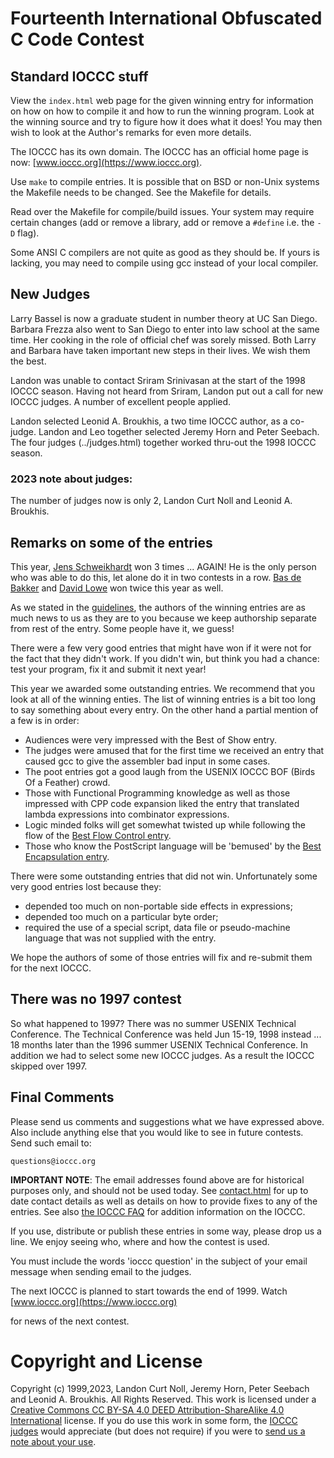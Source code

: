 # Fourteenth International Obfuscated C Code Contest


## Standard IOCCC stuff

View the `index.html` web page for the given winning entry for information on how
on how to compile it and how to run the winning program.
Look at the winning source and try to figure how it does what it does!
You may then wish to look at the Author's remarks for even more details.

The IOCCC has its own domain.  The IOCCC has an official home page is now:
[www.ioccc.org](https://www.ioccc.org).

Use `make` to compile entries.  It is possible that on BSD or non-Unix
systems the Makefile needs to be changed.  See the Makefile for details.

Read over the Makefile for compile/build issues.  Your system may
require certain changes (add or remove a library, add or remove a
`#define` i.e. the `-D` flag).

Some ANSI C compilers are not quite as good as they should be.  If
yours is lacking, you may need to compile using gcc instead of your
local compiler.


## New Judges

Larry Bassel is now a graduate student in number theory at UC San Diego.
Barbara Frezza also went to San Diego to enter into law school at the
same time.  Her cooking in the role of official chef was sorely missed.
Both Larry and Barbara have taken important new steps in their lives.
We wish them the best.

Landon was unable to contact Sriram Srinivasan at the start of
the 1998 IOCCC season.  Having not heard from Sriram, Landon put out
a call for new IOCCC judges.  A number of excellent people applied.

Landon selected Leonid A. Broukhis, a two time IOCCC author, as a
co-judge.   Landon and Leo together selected Jeremy Horn and Peter
Seebach.  The four judges (../judges.html) together worked
thru-out the 1998 IOCCC season.


### 2023 note about judges:

The number of judges now is only 2, Landon Curt Noll and Leonid A. Broukhis.

## Remarks on some of the entries

This year, [Jens
Schweikhardt](https://www.ioccc.org/authors.html#Jens_Schweikhardt) won 3 times
... AGAIN!  He is the only person who was able to do this, let alone do it in
two contests in a row. [Bas de
Bakker](https://www.ioccc.org/authors.html#Bas_de_Bakker) and [David
Lowe](https://www.ioccc.org/authors.html#J_David_Lowe) won twice this year as
well.

As we stated in the [guidelines](guidelines.txt), the authors of the winning entries are
as much news to us as they are to you because we keep authorship separate from
rest of the entry.  Some people have it, we guess!

There were a few very good entries that might have won if it were not
for the fact that they didn't work.  If you didn't win, but think you
had a chance: test your program, fix it and submit it next year!

This year we awarded some outstanding entries.  We recommend that you
look at all of the winning enties.  The list of winning entries is a bit too long to
say something about every entry.  On the other hand a partial mention
of a few is in order:

- Audiences were very impressed with the Best of Show entry.
- The judges were amused that for the first time we received an entry
  that caused gcc to give the assembler bad input in some cases.
- The poot entries got a good laugh from the USENIX IOCCC BOF (Birds Of a Feather) crowd.
- Those with Functional Programming knowledge as well as those
  impressed with CPP code expansion liked the entry that translated
  lambda expressions into combinator expressions.
- Logic minded folks will get somewhat twisted up while following the
  flow of the [Best Flow Control entry](1998/schnitzi/index.html).
- Those who know the PostScript language will be 'bemused' by
  the [Best Encapsulation entry](bas1/index.html).

There were some outstanding entries that did not win.  Unfortunately
some very good entries lost because they:

- depended too much on non-portable side effects in expressions;
- depended too much on a particular byte order;
- required the use of a special script, data file or pseudo-machine language
that was not supplied with the entry.

We hope the authors of some of those entries will fix and re-submit
them for the next IOCCC.


## There was no 1997 contest

So what happened to 1997?  There was no summer USENIX Technical
Conference.  The Technical Conference was held Jun 15-19, 1998 instead
... 18 months later than the 1996 summer USENIX Technical Conference.
In addition we had to select some new IOCCC judges.  As a result the IOCCC
skipped over 1997.


## Final Comments

Please send us comments and suggestions what we have expressed above.
Also include anything else that you would like to see in future contests.
Send such email to:

```
questions@ioccc.org
```

**IMPORTANT NOTE**: The email addresses found above are for historical
purposes only, and should not be used today.  See
[contact.html](../contact.html) for up to date contact details
as well as details on how to provide fixes to any of the entries.
See also [the IOCCC FAQ](../faq.html) for addition information on the IOCCC.

If you use, distribute or publish these entries in some way, please drop
us a line.  We enjoy seeing who, where and how the contest is used.

You must include the words 'ioccc question' in the subject of your email
message when sending email to the judges.

The next IOCCC is planned to start towards the end of 1999.  Watch
[www.ioccc.org](https://www.ioccc.org)

for news of the next contest.


# Copyright and License

Copyright (c) 1999,2023, Landon Curt Noll, Jeremy Horn, Peter Seebach and Leonid A. Broukhis. All Rights Reserved.
This work is licensed under a [Creative Commons CC BY-SA 4.0 DEED Attribution-ShareAlike
4.0 International](https://creativecommons.org/licenses/by-sa/4.0/) license.
If you do use this work in some form, the [IOCCC judges](../judges.html) would appreciate
(but does not require) if you were to [send us a note about your use](../contact.html).
